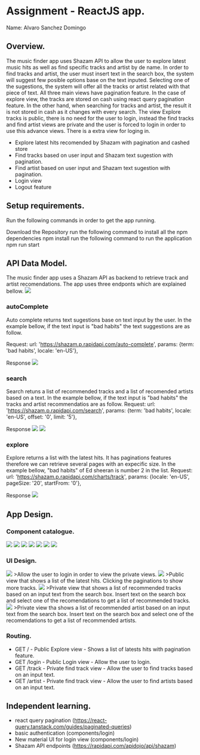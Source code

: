 # Assignment - ReactJS app.

Name: Alvaro Sanchez Domingo

## Overview.

The music finder app uses Shazam API to allow the user to explore latest music hits as well as find specific tracks and artist by de name. In order to find tracks and artist, the user must insert text in the search box, the system will suggest few posible options base on the text inputed. Selecting one of the sugestions, the system will offer all the tracks or artist related with that piece of text. All three main views have pagination feature. In the case of explore view, the tracks are stored on cash using react query pagination feature. In the other hand, when searching for tracks and artist, the result it is not stored in cash as it changes with every search. The view Explore tracks is public, there is no need for the user to login, instead the find tracks and find artist views are private and the user is forced to login in order to use this advance views. There is a extra view for loging in.


 
 + Explore latest hits recomended by Shazam with pagination and cashed store
 + Find tracks based on user input and Shazam text sugestion with pagination.
 + Find artist based on user input and Shazam text sugestion with pagination.
 + Login view
 + Logout feature

## Setup requirements.

Run the following commands in order to get the app running.

Download the Repository
run the following command to install all the npm dependencies
npm install
run the following command to run the application
npm run start

## API Data Model.

The music finder app uses a Shazam API as backend to retrieve track and artist recomendations. The app uses three endponts which are explained bellow.
<img src="https://github.com/AlvaroSanchezDomingo/MusicFinderApp/blob/master/images/api-endpoints.PNG">


### autoComplete
Auto complete returns text sugestions base on text input by the user. In the example bellow, if the text input is "bad habits" the text suggestions are as follow.

Request:
url: 'https://shazam.p.rapidapi.com/auto-complete',
params: {term: 'bad habits', locale: 'en-US'},

Response
<img src="https://github.com/AlvaroSanchezDomingo/MusicFinderApp/blob/master/images/autocomplete-response.PNG">


### search
Search retuns a list of recommended tracks and a list of recomended artists based on a text. In the example bellow, if the text input is "bad habits" the tracks and artist recommendatios are as follow.
Request:
url: 'https://shazam.p.rapidapi.com/search',
params: {term: 'bad habits', locale: 'en-US', offset: '0', limit: '5'},

Response
<img src="https://github.com/AlvaroSanchezDomingo/MusicFinderApp/blob/master/images/searchtrack-response.PNG">
<img src="https://github.com/AlvaroSanchezDomingo/MusicFinderApp/blob/master/images/searchartist-response.PNG">

### explore
Explore returns a list with the latest hits. It has paginations features therefore we can retrieve several pages with an expecific size. In the example bellow, "bad habits" of Ed sheeran is number 2 in the list.
Request:
url: 'https://shazam.p.rapidapi.com/charts/track',
params: {locale: 'en-US', pageSize: '20', startFrom: '0'},

Response
<img src="https://github.com/AlvaroSanchezDomingo/MusicFinderApp/blob/master/images/explore-response.PNG">

## App Design.

### Component catalogue.

<img src="https://github.com/AlvaroSanchezDomingo/MusicFinderApp/blob/master/images/storybook-login.PNG">

<img src="https://github.com/AlvaroSanchezDomingo/MusicFinderApp/blob/master/images/storybook-header.PNG">

<img src="https://github.com/AlvaroSanchezDomingo/MusicFinderApp/blob/master/images/storybook-searchbox.PNG">

<img src="https://github.com/AlvaroSanchezDomingo/MusicFinderApp/blob/master/images/storybook-artistcard.PNG">

<img src="https://github.com/AlvaroSanchezDomingo/MusicFinderApp/blob/master/images/storybook-artistlist.PNG">

<img src="https://github.com/AlvaroSanchezDomingo/MusicFinderApp/blob/master/images/storybook-trackcard.PNG">

<img src="https://github.com/AlvaroSanchezDomingo/MusicFinderApp/blob/master/images/storybook-tracklist.PNG">


### UI Design.

<img src="https://github.com/AlvaroSanchezDomingo/MusicFinderApp/blob/master/images/view-login.PNG">
>Allow the user to login in order to view the private views.

<img src="https://github.com/AlvaroSanchezDomingo/MusicFinderApp/blob/master/images/view-explore.PNG">
>Public view that shows a list of the latest hits. Clicking the paginations to show more tracks.

<img src="https://github.com/AlvaroSanchezDomingo/MusicFinderApp/blob/master/images/view-findtracks.PNG">
>Private view that shows a list of recommended tracks based on an input text from the search box. Insert text on the search box and select one of the recomendations to get a list of recommended tracks.

<img src="https://github.com/AlvaroSanchezDomingo/MusicFinderApp/blob/master/images/view-findartists.PNG">
>Private view tha shows a list of recommended artist based on an input text from the search box. Insert text on the search box and select one of the recomendations to get a list of recommended artists.

### Routing.

+ GET / - Public Explore view - Shows a list of latests hits with pagination feature.
+ GET /login - Public Login view - Allow the user to login.
+ GET /track - Private find track view -  Allow the user to find tracks based on an input text.
+ GET /artist - Private find track view -  Allow the user to find artists based on an input text.


## Independent learning.

+ react query pagination (https://react-query.tanstack.com/guides/paginated-queries)
+ basic authentication (components/login)
+ New material UI for login view (components/login)
+ Shazam API endpoints (https://rapidapi.com/apidojo/api/shazam)
